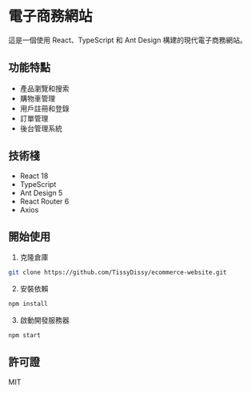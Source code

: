 # 電子商務網站

這是一個使用 React、TypeScript 和 Ant Design 構建的現代電子商務網站。

## 功能特點

- 產品瀏覽和搜索
- 購物車管理
- 用戶註冊和登錄
- 訂單管理
- 後台管理系統

## 技術棧

- React 18
- TypeScript
- Ant Design 5
- React Router 6
- Axios

## 開始使用

1. 克隆倉庫
```bash
git clone https://github.com/TissyDissy/ecommerce-website.git
```

2. 安裝依賴
```bash
npm install
```

3. 啟動開發服務器
```bash
npm start
```

## 許可證

MIT